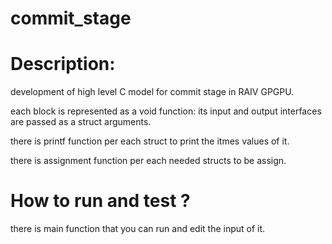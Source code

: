 # commit_stage
# Description:
development of high level C model for commit stage in RAIV GPGPU.

each block is represented as a void function: its input and output interfaces are passed as a struct arguments.

there is printf function per each struct to print the itmes values of it.

there is assignment function per each needed structs to be assign.

# How to run and test ?
there is main function that you can run and edit the input of it.
